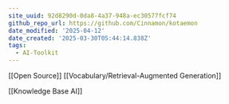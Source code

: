```yaml
---
site_uuid: 92d8290d-0da8-4a37-948a-ec30577fcf74
github_repo_url: https://github.com/Cinnamon/kotaemon
date_modified: '2025-04-12'
date_created: '2025-03-30T05:44:14.838Z'
tags:
  - AI-Toolkit
---
```






























































[[Open Source]] [[Vocabulary/Retrieval-Augmented Generation]]

[[Knowledge Base AI]]

